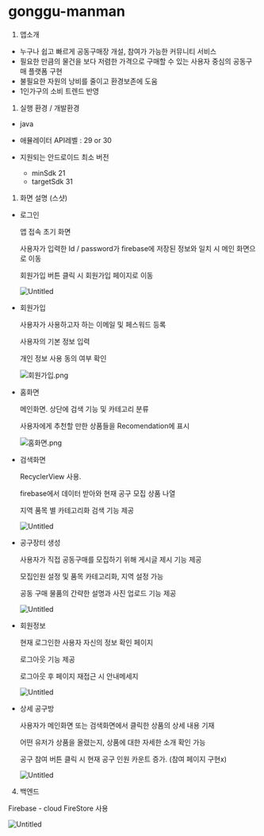 # gonggu-manman

1. 앱소개
- 누구나 쉽고 빠르게 공동구매장 개설, 참여가 가능한 커뮤니티 서비스
- 필요한 만큼의 물건을 보다 저렴한 가격으로 구매할 수 있는
사용자 중심의 공동구매 플랫폼 구현
- 불필요한 자원의 낭비를 줄이고 환경보존에 도움
- 1인가구의 소비 트렌드 반영

1. 실행 환경 / 개발환경
- java
- 애뮬레이터 API레벨 :  29 or 30
- 지원되는 안드로이드 최소 버전

    - minSdk 21
    - targetSdk 31

1. 화면 설명 (스샷)
- 로그인

    앱 접속 초기 화면

    사용자가 입력한 Id / password가 firebase에 저장된 정보와 일치 시 메인 화면으로 이동

    회원가입 버튼 클릭 시 회원가입 페이지로 이동

    ![Untitled](https://s3-us-west-2.amazonaws.com/secure.notion-static.com/0de6fa03-1677-4d3c-8c4f-1b99b6f45dfd/Untitled.png)


- 회원가입

    사용자가 사용하고자 하는 이메일 및 페스워드 등록

    사용자의 기본 정보 입력

    개인 정보 사용 동의 여부 확인

    ![회원가입.png](https://s3-us-west-2.amazonaws.com/secure.notion-static.com/a7ec40a8-0209-4215-8cdb-842301766991/회원가입.png)


- 홈화면

    메인화면. 상단에 검색 기능 및 카테고리 분류

    사용자에게 추천할 만한 상품들을 Recomendation에 표시

    ![홈화면.png](https://s3-us-west-2.amazonaws.com/secure.notion-static.com/4b9ae6f5-7f13-4496-96fb-53a3accf6760/홈화면.png)


- 검색화면

    RecyclerView 사용.

    firebase에서 데이터 받아와 현재 공구 모집 상품 나열

    지역 품목 별 카테고리화 검색 기능 제공

    ![Untitled](https://s3-us-west-2.amazonaws.com/secure.notion-static.com/0c756ea9-bc4a-4f78-8777-68b8c211622b/Untitled.png)


- 공구장터 생성

    사용자가 직접 공동구매를 모집하기 위해 게시글 제시 기능 제공

    모집인원 설정 및 품목 카테고리화, 지역 설정 가능

    공동 구매 물품의 간략한 설명과 사진 업로드 기능 제공

    ![Untitled](https://s3-us-west-2.amazonaws.com/secure.notion-static.com/1afdf241-342f-4cdd-bd31-cb19adafa291/Untitled.png)


- 회원정보

    현재 로그인한 사용자 자신의 정보 확인 페이지

    로그아웃 기능 제공

    로그아웃 후 페이지 재접근 시 안내메세지

    ![Untitled](https://s3-us-west-2.amazonaws.com/secure.notion-static.com/eb1e057e-6e0a-45d1-a368-a449126c3594/Untitled.png)


- 상세 공구방

    사용자가 메인화면 또는 검색화면에서 클릭한 상품의 상세 내용 기재

    어떤 유저가 상품을 올렸는지, 상품에 대한 자세한 소개 확인 가능

    공구 참여 버튼 클릭 시 현재 공구 인원 카운트 증가. (참여 페이지 구현x)

    ![Untitled](https://s3-us-west-2.amazonaws.com/secure.notion-static.com/a3b31df6-3dc4-4132-8d73-dcfffc7b3f03/Untitled.png)


4. 백엔드

Firebase - cloud FireStore 사용

![Untitled](https://s3-us-west-2.amazonaws.com/secure.notion-static.com/5334237e-d71f-41de-9006-65f6d316b4a5/Untitled.png)